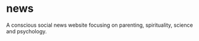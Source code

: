 # news
A conscious social news website focusing on parenting, spirituality, science and psychology.
